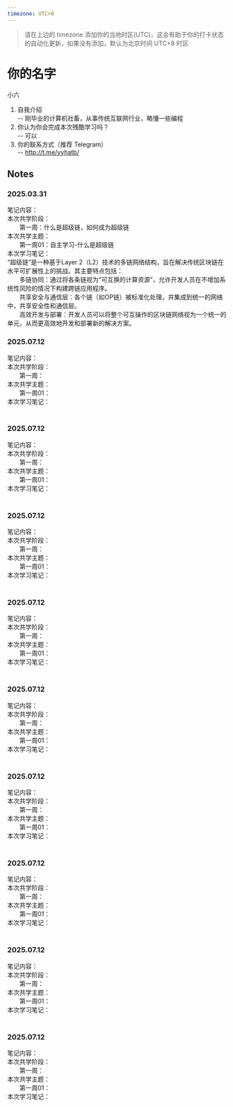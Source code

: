 ```yaml
---
timezone: UTC+8
---
```


> 请在上边的 timezone 添加你的当地时区(UTC)，这会有助于你的打卡状态的自动化更新，如果没有添加，默认为北京时间 UTC+8 时区


# 你的名字
小六

1. 自我介绍  
   -- 刚毕业的计算机社畜，从事传统互联网行业，略懂一些编程
3. 你认为你会完成本次残酷学习吗？  
  -- 可以
4. 你的联系方式（推荐 Telegram）  
  -- http://t.me/yyhatb/

## Notes

<!-- Content_START -->

### 2025.03.31

笔记内容：  
本次共学阶段：  
　　第一周：什么是超级链，如何成为超级链  
本次共学主题：  
　　第一周01：自主学习-什么是超级链  
本次学习笔记：  
“超级链”是一种基于Layer 2（L2）技术的多链网络结构，旨在解决传统区块链在水平可扩展性上的挑战。其主要特点包括：  
　　多链协同：通过将各条链视为“可互换的计算资源”，允许开发人员在不增加系统性风险的情况下构建跨链应用程序。  
　　共享安全与通信层：各个链（如OP链）被标准化处理，并集成到统一的网络中，共享安全性和通信层。  
　　高效开发与部署：开发人员可以将整个可互操作的区块链网络视为一个统一的单元，从而更高效地开发和部署新的解决方案。  

### 2025.07.12

笔记内容：  
本次共学阶段：  
　　第一周：  
本次共学主题：  
　　第一周01：  
本次学习笔记：  
　　
　　
### 2025.07.12

笔记内容：  
本次共学阶段：  
　　第一周：  
本次共学主题：  
　　第一周01：  
本次学习笔记：  
　　
　　
### 2025.07.12

笔记内容：  
本次共学阶段：  
　　第一周：  
本次共学主题：  
　　第一周01：  
本次学习笔记：  
　　
　　
### 2025.07.12

笔记内容：  
本次共学阶段：  
　　第一周：  
本次共学主题：  
　　第一周01：  
本次学习笔记：  
　　
　　
### 2025.07.12

笔记内容：  
本次共学阶段：  
　　第一周：  
本次共学主题：  
　　第一周01：  
本次学习笔记：  
　　
　　
### 2025.07.12

笔记内容：  
本次共学阶段：  
　　第一周：  
本次共学主题：  
　　第一周01：  
本次学习笔记：  
　　
　　
### 2025.07.12

笔记内容：  
本次共学阶段：  
　　第一周：  
本次共学主题：  
　　第一周01：  
本次学习笔记：  
　　
　　
### 2025.07.12

笔记内容：  
本次共学阶段：  
　　第一周：  
本次共学主题：  
　　第一周01：  
本次学习笔记：  
　　
　　
### 2025.07.12

笔记内容：  
本次共学阶段：  
　　第一周：  
本次共学主题：  
　　第一周01：  
本次学习笔记：  
　　

<!-- Content_END -->

